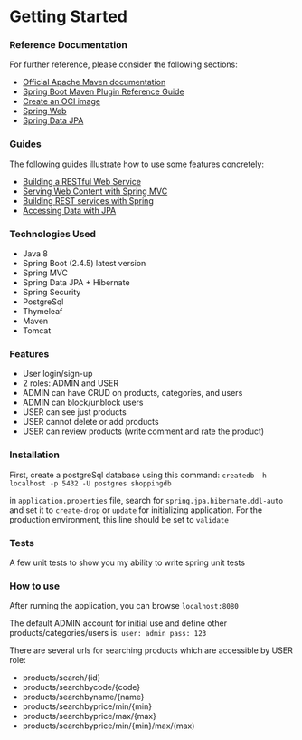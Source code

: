 # Getting Started

### Reference Documentation
For further reference, please consider the following sections:

* [Official Apache Maven documentation](https://maven.apache.org/guides/index.html)
* [Spring Boot Maven Plugin Reference Guide](https://docs.spring.io/spring-boot/docs/2.4.5/maven-plugin/reference/html/)
* [Create an OCI image](https://docs.spring.io/spring-boot/docs/2.4.5/maven-plugin/reference/html/#build-image)
* [Spring Web](https://docs.spring.io/spring-boot/docs/2.4.5/reference/htmlsingle/#boot-features-developing-web-applications)
* [Spring Data JPA](https://docs.spring.io/spring-boot/docs/2.4.5/reference/htmlsingle/#boot-features-jpa-and-spring-data)

### Guides
The following guides illustrate how to use some features concretely:

* [Building a RESTful Web Service](https://spring.io/guides/gs/rest-service/)
* [Serving Web Content with Spring MVC](https://spring.io/guides/gs/serving-web-content/)
* [Building REST services with Spring](https://spring.io/guides/tutorials/bookmarks/)
* [Accessing Data with JPA](https://spring.io/guides/gs/accessing-data-jpa/)

### Technologies Used 
* Java 8
* Spring Boot (2.4.5) latest version
* Spring MVC
* Spring Data JPA + Hibernate
* Spring Security
* PostgreSql
* Thymeleaf
* Maven
* Tomcat

### Features
* User login/sign-up
* 2 roles: ADMIN and USER
* ADMIN can have CRUD on products, categories, and users
* ADMIN can block/unblock users
* USER can see just products
* USER cannot delete or add products
* USER can review products (write comment and rate the product)

### Installation
First, create a postgreSql database using this command:
`createdb -h localhost -p 5432 -U postgres shoppingdb`

in `application.properties` file, search for `spring.jpa.hibernate.ddl-auto` and set it to `create-drop` or `update` for initializing application.
For the production environment, this line should be set to `validate`

### Tests
A few unit tests to show you my ability to write spring unit tests

### How to use
After running the application, you can browse `localhost:8080`

The default ADMIN account for initial use and define other products/categories/users is:
`user: admin pass: 123`

There are several urls for searching products which are accessible by USER role:

* products/search/{id}
* products/searchbycode/{code}
* products/searchbyname/{name}
* products/searchbyprice/min/{min}
* products/searchbyprice/max/{max}
* products/searchbyprice/min/{min}/max/(max)
